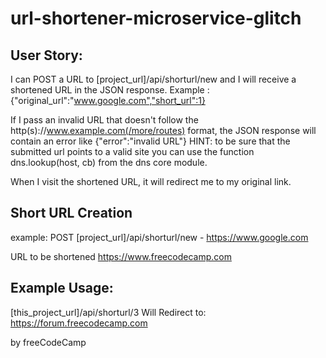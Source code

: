 # url-shortener-microservice-glitch
## User Story:
I can POST a URL to [project_url]/api/shorturl/new and I will receive a shortened URL in the JSON response.
Example : {"original_url":"www.google.com","short_url":1}

If I pass an invalid URL that doesn't follow the http(s)://www.example.com(/more/routes) format, the JSON response will contain an error like {"error":"invalid URL"}
HINT: to be sure that the submitted url points to a valid site you can use the function dns.lookup(host, cb) from the dns core module.

When I visit the shortened URL, it will redirect me to my original link.

## Short URL Creation
example: POST [project_url]/api/shorturl/new - https://www.google.com

URL to be shortened https://www.freecodecamp.com
 
## Example Usage:
[this_project_url]/api/shorturl/3
Will Redirect to:
https://forum.freecodecamp.com

by freeCodeCamp
